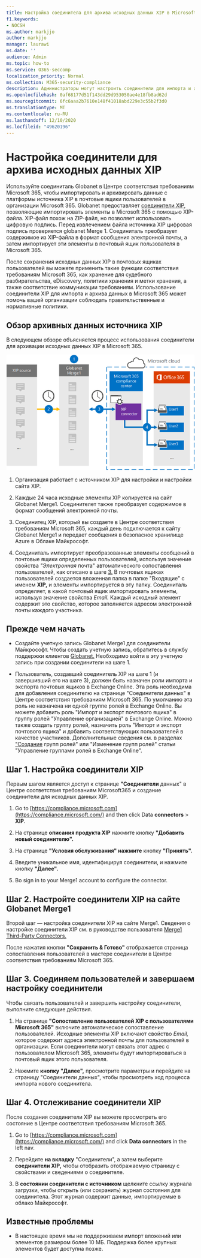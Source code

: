 ```yaml
---
title: Настройка соединитела для архива исходных данных XIP в Microsoft 365
f1.keywords:
- NOCSH
ms.author: markjjo
author: markjjo
manager: laurawi
ms.date: ''
audience: Admin
ms.topic: how-to
ms.service: O365-seccomp
localization_priority: Normal
ms.collection: M365-security-compliance
description: Администраторы могут настроить соединители для импорта и архива исходных данных XIP из Globanet в Microsoft 365. Этот соединитатель позволяет архивировать данные из сторонних источников данных в Microsoft 365. После архива этих данных можно использовать такие функции соответствия требованиям, как удержание по юридическим основаниям, поиск контента и политики хранения для управления сторонними данными.
ms.openlocfilehash: 0af68177d51f143dd29d953050ae4e18fb8ad62d
ms.sourcegitcommit: 6fc6aaa2b7610e148f41018abd229e3c55b2f3d0
ms.translationtype: MT
ms.contentlocale: ru-RU
ms.lasthandoff: 12/10/2020
ms.locfileid: "49620196"
---
```

# <a name="set-up-a-connector-to-archive-xip-source-data"></a>Настройка соединители для архива исходных данных XIP

Используйте соединиталь Globanet в Центре соответствия требованиям Microsoft 365, чтобы импортировать и архивировать данные с платформы источника XIP в почтовые ящики пользователей в организации Microsoft 365. Globanet предоставляет [соединители XIP,](https://globanet.com/xip/) позволяющие импортировать элементы в Microsoft 365 с помощью XIP-файла. XIP-файл похож на ZIP-файл, но позволяет использовать цифровую подпись. Перед извлечением файла источника XIP цифровая подпись проверяется globanet Merge 1. Соединиталь преобразует содержимое из XIP-файла в формат сообщения электронной почты, а затем импортирует эти элементы в почтовый ящик пользователя в Microsoft 365.

После сохранения исходных данных XIP в почтовых ящиках пользователей вы можете применить такие функции соответствия требованиям Microsoft 365, как хранение для судебного разбирательства, eDiscovery, политики хранения и метки хранения, а также соответствие коммуникации требованиям. Использование соединители XIP для импорта и архива данных в Microsoft 365 может помочь вашей организации соблюдать правительственные и нормативные политики.

## <a name="overview-of-archiving-the-xip-source-data"></a>Обзор архивных данных источника XIP

В следующем обзоре объясняется процесс использования соединители для архивации исходных данных XIP в Microsoft 365.

![Рабочий процесс архива для исходных данных XIP](../media/XIPConnectorWorkflow.png)

1. Организация работает с источником XIP для настройки и настройки сайта XIP.

2. Каждые 24 часа исходные элементы XIP копируется на сайт Globanet Merge1. Соединителет также преобразует содержимое в формат сообщений электронной почты.

3. Соединитец XIP, который вы создаете в Центре соответствия требованиям Microsoft 365, каждый день подключается к сайту Globanet Merge1 и передает сообщения в безопасное хранилище Azure в Облаке Майкрософт.

4. Соединиталь импортирует преобразованные элементы сообщений в почтовые ящики определенных пользователей, используя значение свойства *"Электронная* почта" автоматического сопоставления пользователей, как описано в шаге [3.](#step-3-map-users-and-complete-the-connector-setup) В почтовых ящиках пользователей создается вложенная папка в папке "Входящие" с именем **XIP,** и элементы импортируется в эту папку. Соединиталь определяет, в какой почтовый ящик импортировать элементы, используя значение свойства *Email.* Каждый исходный элемент содержит это свойство, которое заполняется адресом электронной почты каждого участника.

## <a name="before-you-begin"></a>Прежде чем начать

- Создайте учетную запись Globanet Merge1 для соединители Майкрософт. Чтобы создать учетную запись, обратитесь в службу поддержки клиентов [Globanet.](https://globanet.com/contact-us/) Необходимо войти в эту учетную запись при создании соединители на шаге 1.

- Пользователь, создавший соединитель XIP на шаге 1 (и завершивший его на шаге 3), должен быть назначен роли импорта и экспорта почтовых ящиков в Exchange Online. Эта роль необходима для добавления соединителю на странице "Соединители данных" в Центре соответствия требованиям Microsoft 365. По умолчанию эта роль не назначена ни одной группе ролей в Exchange Online. Вы можете добавить роль "Импорт и экспорт почтового ящика" в группу ролей "Управление организацией" в Exchange Online. Можно также создать группу ролей, назначить роль "Импорт и экспорт почтового ящика" и добавить соответствующих пользователей в качестве участников. Дополнительные сведения см. в [](https://docs.microsoft.com/Exchange/permissions-exo/role-groups#modify-role-groups) разделах ["Создание](https://docs.microsoft.com/Exchange/permissions-exo/role-groups#create-role-groups) групп ролей" или "Изменение групп ролей" статьи "Управление группами ролей в Exchange Online".

## <a name="step-1-set-up-the-xip-connector"></a>Шаг 1. Настройка соединители XIP

Первым шагом является доступ к странице **"Соединители** данных" в Центре соответствия требованиям Microsoft365 и создание соединители для исходных данных XIP.

1. Go to [https://compliance.microsoft.com](https://compliance.microsoft.com/) and then click Data **connectors** \> **XIP**.

2. На странице **описания продукта XIP** нажмите кнопку **"Добавить новый соединителю".**

3. На странице **"Условия обслуживания" нажмите** кнопку **"Принять".**

4. Введите уникальное имя, идентифицируя соединители, и нажмите кнопку **"Далее".**

5. Во sign in to your Merge1 account to configure the connector.

## <a name="step-2-configure-the-xip-connector-on-the-globanet-merge1-site"></a>Шаг 2. Настройте соединители XIP на сайте Globanet Merge1

Второй шаг — настройка соединители XIP на сайте Merge1. Сведения о настройке соединители XIP см. в руководстве пользователя [Merge1 Third-Party Connectors.](https://docs.ms.merge1.globanetportal.com/Merge1%20Third-Party%20Connectors%20XIP%20User%20Guide%20.pdf)

После нажатия кнопки  **"Сохранить & Готово"** отображается страница сопоставления пользователей в мастере соединители в Центре соответствия требованиям Microsoft 365.

## <a name="step-3-map-users-and-complete-the-connector-setup"></a>Шаг 3. Соединяем пользователей и завершаем настройку соединители

Чтобы связать пользователей и завершить настройку соединители, выполните следующие действия.

1. На странице **"Сопоставление пользователей XIP с пользователями Microsoft 365"** включите автоматическое сопоставление пользователей. Исходные элементы XIP включают свойство *Email,* которое содержит адреса электронной почты для пользователей в организации. Если соединители могут связать этот адрес с пользователем Microsoft 365, элементы будут импортироваться в почтовый ящик этого пользователя.

2. Нажмите **кнопку "Далее",** просмотрите параметры и перейдите на страницу "Соединители данных", чтобы просмотреть ход процесса импорта нового соединитела. 

## <a name="step-4-monitor-the-xip-connector"></a>Шаг 4. Отслеживание соединители XIP

После создания соединители XIP вы можете просмотреть его состояние в Центре соответствия требованиям Microsoft 365.

1. Go to [https://compliance.microsoft.com](https://compliance.microsoft.com/) and click **Data connectors** in the left nav.

2. Перейдите **на вкладку** "Соединители", а затем выберите **соединители XIP,** чтобы отобразить отображаемую страницу с свойствами и сведениями о соединителе.

3. В **состоянии соединители с источником** щелкните ссылку журнала загрузки, чтобы открыть (или сохранить) журнал состояния для соединитела.  Этот журнал содержит данные, импортируемые в облако Майкрософт.

## <a name="known-issues"></a>Известные проблемы

- В настоящее время мы не поддерживаем импорт вложений или элементов размером более 10 МБ. Поддержка более крупных элементов будет доступна позже.
